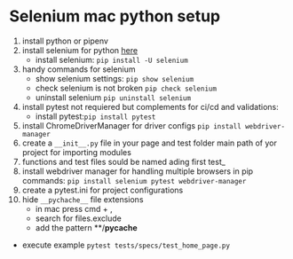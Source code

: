 # Selenium mac python setup

1. install python or pipenv
2. install selenium for python [here](https://pypi.org/project/selenium/)
   - install selenium: `pip install -U selenium`
3. handy commands for selenium
   - show selenium settings: `pip show selenium`
   - check selenium is not broken `pip check selenium`
   - uninstall selenium `pip uninstall selenium`
4. install pytest not requiered but complements for ci/cd and validations:
   - install pytest:`pip install pytest`
5. install ChromeDriverManager for driver configs `pip install webdriver-manager`
6. create a `__init__.py` file in your page and test folder main path of yor project for importing modules
7. functions and test files sould be named ading first test\_
8. install webdriver manager for handling multiple browsers in pip commands: `pip install selenium pytest webdriver-manager`
9. create a pytest.ini for project configurations
10. hide `__pychache__` file extensions
    - in mac press cmd + ,
    - search for files.exclude
    - add the pattern \*\*/**pycache**

- execute example `pytest tests/specs/test_home_page.py`
